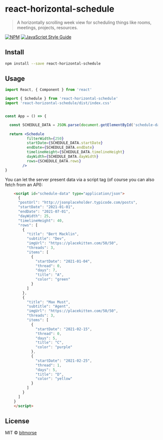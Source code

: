# react-horizontal-schedule

> A horizontally scrolling week view for scheduling things like rooms, meetings, projects, resources.

[![NPM](https://img.shields.io/npm/v/react-horizontal-schedule.svg)](https://www.npmjs.com/package/react-horizontal-schedule) [![JavaScript Style Guide](https://img.shields.io/badge/code_style-standard-brightgreen.svg)](https://standardjs.com)

## Install

```bash
npm install --save react-horizontal-schedule
```

## Usage

```jsx
import React, { Component } from 'react'

import { Schedule } from 'react-horizontal-schedule'
import 'react-horizontal-schedule/dist/index.css'


const App = () => {

  const SCHEDULE_DATA = JSON.parse(document.getElementById('schedule-data').textContent);
  
  return <Schedule 
          filterWidth={250}
          startDate={SCHEDULE_DATA.startDate}
          endDate={SCHEDULE_DATA.endDate}
          timelineHeight={SCHEDULE_DATA.timelineHeight}
          dayWidth={SCHEDULE_DATA.dayWidth}
          rows={SCHEDULE_DATA.rows}
        />
}
```

You can let the server present data via a script tag (of course you can also fetch from an API):
```html
    <script id="schedule-data" type="application/json">
      {
      "postUrl": "http://jsonplaceholder.typicode.com/posts",
      "startDate": "2021-01-01",
      "endDate": "2021-07-01",
      "dayWidth": 25,
      "timelineHeight": 40,
      "rows": [
        {
          "title": "Bert Macklin",
          "subtitle": "Dev",
          "imgUrl": "https://placekitten.com/50/50",
          "threads": 3,
          "items": [
            {
              "startDate": "2021-01-04",
              "thread": 0,
              "days": 7,
              "title": "A",
              "color": "green"
            }
          ]
        },
        {
          "title": "Max Must",
          "subtitle": "Agent",
          "imgUrl": "https://placekitten.com/50/50",
          "threads": 3,
          "items": [
            {
              "startDate": "2021-02-15",
              "thread": 0,
              "days": 5,
              "title": "C",
              "color": "purple"
            },
            {
              "startDate": "2021-02-25",
              "thread": 1,
              "days": 5,
              "title": "D",
              "color": "yellow"
            }
          ]
        }
      ]
    }
    </script>

```

## License

MIT © [bitmorse](https://github.com/bitmorse)
